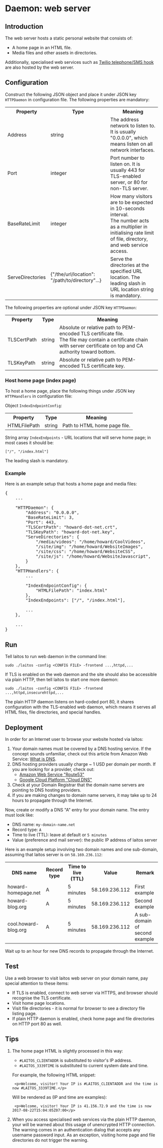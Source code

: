 # Daemon: web server

## Introduction
The web server hosts a static personal website that consists of:
- A home page in an HTML file.
- Media files and other assets in directories.

Additionally, specialised web services such as [Twilio telephone/SMS hook](https://github.com/HouzuoGuo/laitos/wiki/Web-service:-telephone-and-SMS-hook-with-Twilio)
are also hosted by the web server.

## Configuration
Construct the following JSON object and place it under JSON key `HTTPDaemon` in configuration file. The following
properties are mandatory:
<table>
<tr>
    <th>Property</th>
    <th>Type</th>
    <th>Meaning</th>
</tr>
<tr>
    <td>Address</td>
    <td>string</td>
    <td>The address network to listen to. It is usually "0.0.0.0", which means listen on all network interfaces.</td>
</tr>
<tr>
    <td>Port</td>
    <td>integer</td>
    <td>Port number to listen on. It is usually 443 for TLS-enabled server, or 80 for non-TLS server.</td>
</tr>
<tr>
    <td>BaseRateLimit</td>
    <td>integer</td>
    <td>
        How many visitors are to be expected in 10-seconds interval.
        <br/>
        The number acts as a multiplier in initialising rate limit of file, directory, and web service access. 
    </td>
</tr>
<tr>
    <td>ServeDirectories</td>
    <td>{"/the/url/location": "/path/to/directory"...}</td>
    <td>Serve the directories at the specified URL location. The leading slash in URL location string is mandatory.</td>
</tr>
</table>

The following properties are optional under JSON key `HTTPDaemon`:

<table>
<tr>
    <th>Property</th>
    <th>Type</th>
    <th>Meaning</th>
</tr>
<tr>
    <td>TLSCertPath</td>
    <td>string</td>
    <td>
        Absolute or relative path to PEM-encoded TLS certificate file.
        <br/>
        The file may contain a certificate chain with server certificate on top and CA authority toward bottom.
    </td>
</tr>
<tr>
    <td>TLSKeyPath</td>
    <td>string</td>
    <td>Absolute or relative path to PEM-encoded TLS certificate key.</td>
</tr>
</table>

### Host home page (index page)
To host a home page, place the following things under JSON key `HTTPHandlers` in configuration file:

Object `IndexEndpointConfig`:
<table>
<tr>
    <th>Property</th>
    <th>Type</th>
    <th>Meaning</th>
</tr>
<tr>
    <td>HTMLFilePath</td>
    <td>string</td>
    <td>Path to HTML home page file.</td>
</tr>
</table>

String array `IndexEndpoints` - URL locations that will serve home page; in most cases it should be:

    ["/", "/index.html"]

The leading slash is mandatory.

### Example
Here is an example setup that hosts a home page and media files:
<pre>
{
    ...

    "HTTPDaemon": {
        "Address": "0.0.0.0",
        "BaseRateLimit": 3,
        "Port": 443,
        "TLSCertPath": "howard-dot-net.crt",
        "TLSKeyPath": "howard-dot-net.key",
        "ServeDirectories": {
            "/media/videos": "/home/howard/CoolVideos",
            "/site/img": "/home/howard/WebsiteImages",
            "/site/css": "/home/howard/WebsiteCSS",
            "/site/js": "/home/howard/WebsiteJavascript",
        }
    },
    "HTTPHandlers": {
        ...
        
        "IndexEndpointConfig": {
            "HTMLFilePath": "index.html"
        },
        "IndexEndpoints": ["/", "/index.html"],
        
        ...
    },

    ...
}
</pre>

## Run
Tell laitos to run web daemon in the command line:

    sudo ./laitos -config <CONFIG FILE> -frontend ...,httpd,...

If TLS is enabled on the web daemon and the site should also be accessible via plain HTTP, then tell laitos to start one
more daemon:

    sudo ./laitos -config <CONFIG FILE> -frontend ...,httpd,insecurehttpd,...

The plain HTTP daemon listens on hard-coded port 80, it shares configuration with the TLS-enabled web daemon, which
means it serves all HTML files, file directories, and special handles.

## Deployment
In order for an Internet user to browse your website hosted via laitos:
1. Your domain names must be covered by a DNS hosting service. If the concept sounds unfamiliar, check out this article
    from Amazon Web Service: [What is DNS](https://aws.amazon.com/route53/what-is-dns/).
2. DNS hosting providers usually charge ~ 1 USD per domain per month. If you are looking for a provider, check out:
   - [Amazon Web Service "Route53"](https://aws.amazon.com/route53/)
   - [Google Cloud Platform "Cloud DNS"](https://cloud.google.com/dns/)
3. Check at your Domain Registrar that the domain name servers are pointing to DNS hosting providers.
4. If you are making changes to domain name servers, it may take up to 24 hours to propagate through the Internet.

Now, create or modify a DNS "A" entry for your domain name. The entry must look like:

- DNS name: `my-domain-name.net`
- Record type: `A`
- Time to live (TTL): leave at default or `5 minutes`
- Value (preference and mail server): the public IP address of laitos server

Here is an example setup involving two domain names and one sub-domain, assuming that laitos server is on `58.169.236.112`:

<table>
<tr>
    <th>DNS name</th>
    <th>Record type</th>
    <th>Time to live (TTL)</th>
    <th>Value</th>
    <th>Remark</th>
</tr>
<tr>
    <td>howard-homepage.net</td>
    <td>A</td>
    <td>5 minutes</td>
    <td>58.169.236.112</td>
    <td>First example</td>
</tr>
<tr>
    <td>howard-blog.org</td>
    <td>A</td>
    <td>5 minutes</td>
    <td>58.169.236.112</td>
    <td>Second example</td>
</tr>
<tr>
    <td>cool.howard-blog.org</td>
    <td>A</td>
    <td>5 minutes</td>
    <td>58.169.236.112</td>
    <td>A sub-domain of second example</td>
</tr>
</table>

Wait up to an hour for new DNS records to propagate through the Internet.

## Test
Use a web browser to visit laitos web server on your domain name, pay special attention to these items:
- If TLS is enabled, connect to web server via HTTPS, and browser should recognise the TLS certificate.
- Visit home page locations.
- Visit file directories - it is normal for browser to see a directory file listing page.
- If plain HTTP daemon is enabled, check home page and file directories on HTTP port 80 as well.

## Tips
1. The home page HTML is slightly processed in this way:
    - `#LAITOS_CLIENTADDR` is substituted to visitor's IP address.
    - `#LAITOS_3339TIME` is substituted to current system date and time.
    
    For example, the following HTML snippet:
    
        <p>Welcome, visitor! Your IP is #LAITOS_CLIENTADDR and the time is now #LAITOS_3339TIME.</p>
    
    Will be rendered as (IP and time are examples):
    
        <p>Welcome, visitor! Your IP is 41.156.72.9 and the time is now 2017-08-22T15:04:05Z07:00</p>
2. When you access specialised web services via the plain HTTP daemon, your will be warned about this usage of
   unencrypted HTTP connection. The warning comes in an authentication dialog that accepts any username password input.
   As an exception, visiting home page and file directories do not trigger the warning.
